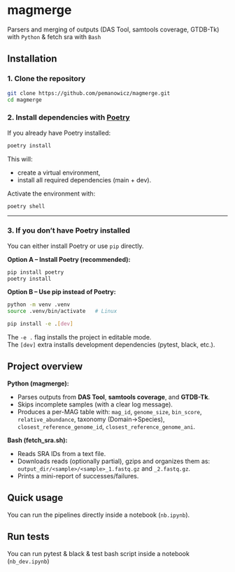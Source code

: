 # magmerge

Parsers and merging of outputs (DAS Tool, samtools coverage, GTDB-Tk) with `Python` & fetch sra with `Bash`

## Installation

### 1. Clone the repository
```bash
git clone https://github.com/pemanowicz/magmerge.git
cd magmerge
```

### 2. Install dependencies with [Poetry](https://python-poetry.org/docs/#installation)
If you already have Poetry installed:
```bash
poetry install
```

This will:
- create a virtual environment,
- install all required dependencies (main + dev).

Activate the environment with:
```bash
poetry shell
```

---

### 3. If you don’t have Poetry installed

You can either install Poetry or use `pip` directly.

**Option A – Install Poetry (recommended):**
```bash
pip install poetry
poetry install
```

**Option B – Use pip instead of Poetry:**
```bash
python -m venv .venv
source .venv/bin/activate   # Linux 

pip install -e .[dev]
```

The `-e .` flag installs the project in editable mode.  
The `[dev]` extra installs development dependencies (pytest, black, etc.).

## Project overview
**Python (magmerge):**
- Parses outputs from **DAS Tool**, **samtools coverage**, and **GTDB-Tk**.
- Skips incomplete samples (with a clear log message).
- Produces a per-MAG table with: `mag_id`, `genome_size`, `bin_score`, `relative_abundance`,
  taxonomy (Domain→Species), `closest_reference_genome_id`, `closest_reference_genome_ani`.

**Bash (fetch_sra.sh):**
- Reads SRA IDs from a text file.
- Downloads reads (optionally partial), gzips and organizes them as:
  `output_dir/<sample>/<sample>_1.fastq.gz` and `_2.fastq.gz`.
- Prints a mini-report of successes/failures.

## Quick usage

You can run the pipelines directly inside a notebook (`nb.ipynb`).

## Run tests
You can run pytest & black & test bash script inside a notebook (`nb_dev.ipynb`)
